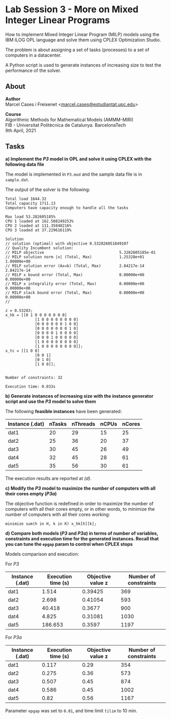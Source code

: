 # Lab Session 3 - More on Mixed Integer Linear Programs
How to implement Mixed Integer Linear Program (MILP) models using the IBM ILOG OPL language and solve them using CPLEX Optimization Studio.

The problem is about assigning a set of tasks (processes) to a set of computers in a datacenter.

A Python script is used to generate instances of increasing size to test the performance of the solver.

## About
**Author**  
Marcel Cases i Freixenet &lt;marcel.cases@estudiantat.upc.edu&gt;

**Course**  
Algorithmic Methods for Mathematical Models (AMMM-MIRI)  
FIB - Universitat Politècnica de Catalunya. BarcelonaTech  
9th April, 2021

## Tasks

**a) Implement the *P3* model in OPL and solve it using CPLEX with the following data file**

The model is implemented in `P3.mod` and the sample data file is in `sample.dat`.

The output of the solver is the following:

````AMPL
Total load 1644.32
Total capacity 1711.13
Computers have capacity enough to handle all the tasks

Max load 53.282605185%
CPU 1 loaded at 162.588249253%
CPU 2 loaded at 111.35840216%
CPU 3 loaded at 37.229616119%

Solution
// solution (optimal) with objective 0.532826051849107
// Quality Incumbent solution:
// MILP objective                                 5.3282605185e-01
// MILP solution norm |x| (Total, Max)            1.25328e+01  1.00000e+00
// MILP solution error (Ax=b) (Total, Max)        2.84217e-14  2.84217e-14
// MILP x bound error (Total, Max)                0.00000e+00  0.00000e+00
// MILP x integrality error (Total, Max)          0.00000e+00  0.00000e+00
// MILP slack bound error (Total, Max)            0.00000e+00  0.00000e+00
// 

z = 0.53283;
x_hk = [[0 1 0 0 0 0 0 0 0]
             [1 0 0 0 0 0 0 0 0]
             [0 0 0 0 0 0 1 0 0]
             [0 0 0 0 0 0 0 1 0]
             [0 0 0 0 1 0 0 0 0]
             [0 0 0 1 0 0 0 0 0]
             [1 0 0 0 0 0 0 0 0]
             [1 0 0 0 0 0 0 0 0]];
x_tc = [[1 0 0]
             [0 0 1]
             [0 1 0]
             [1 0 0]];


Number of constraints: 32

Execution time: 0.033s

````

**b) Generate instances of increasing size with the instance generator script and use the *P3* model to solve them**

The following **feasible instances** have been generated:

| Instance (.dat) | nTasks | nThreads | nCPUs | nCores |
|-----------------|--------|----------|-------|--------|
| dat1            | 20     | 29       | 15    | 25     |
| dat2            | 25     | 36       | 20    | 37     |
| dat3            | 30     | 45       | 26    | 49     |
| dat4            | 32     | 45       | 28    | 61     |
| dat5            | 35     | 56       | 30    | 61     |

The execution results are reported at *(d)*.

**c) Modify the *P3* model to maximize the number of computers with all their cores empty (*P3a*)**

The objective function is redefined in order to maximize the number of computers with all their cores empty, or in other words, to minimize the number of computers with all their cores working:

````AMPL
minimize sum(h in H, k in K) x_hk[h][k];
````

**d) Compare both models (*P3* and *P3a*) in terms of number of variables, constraints and execution time for the generated instances. Recall that you can tune the `epgap` param to control when CPLEX stops**

Models comparison and execution:

For *P3*

| Instance (.dat) | Execution time (s) | Objective value z | Number of constraints |
|-----------------|--------------------|-------------------|-----------------------|
| dat1            | 1.514              | 0.39425           | 369                   |
| dat2            | 2.698              | 0.41054           | 593                   |
| dat3            | 40.418             | 0.3677            | 900                   |
| dat4            | 4.825              | 0.31081           | 1030                  |
| dat5            | 186.653            | 0.3597            | 1197                  |

For *P3a*

| Instance (.dat) | Execution time (s) | Objective value z | Number of constraints |
|-----------------|--------------------|-------------------|-----------------------|
| dat1            | 0.117              | 0.29              | 354                   |
| dat2            | 0.275              | 0.36              | 573                   |
| dat3            | 0.507              | 0.45              | 874                   |
| dat4            | 0.586              | 0.45              | 1002                  |
| dat5            | 0.82               | 0.56              | 1167                  |

Parameter `epgap` was set to `0.01`, and time limit `tilim` to 10 min.
